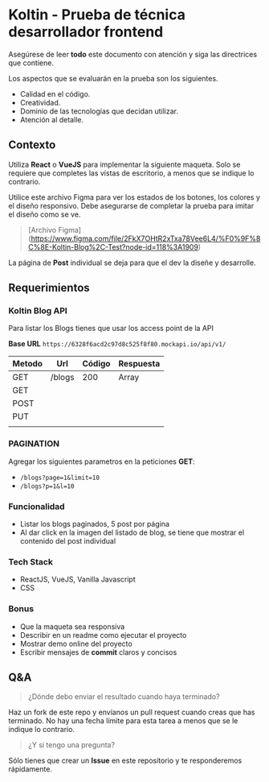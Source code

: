 # Koltin - Prueba de técnica desarrollador frontend

Asegúrese de leer **todo** este documento con atención y siga las directrices que contiene.

Los aspectos que se evaluarán en la prueba son los siguientes.

* Calidad en el código.
* Creatividad.
* Dominio de las tecnologías que decidan utilizar.
* Atención al detalle.

## Contexto

Utiliza **React** o **VueJS** para implementar la siguiente maqueta. Solo se requiere que completes las vistas de escritorio, a menos que se indique lo contrario.

Utilice este archivo Figma para ver los estados de los botones, los colores y el diseño responsivo.  Debe asegurarse de completar la prueba para imitar el diseño como se ve.

> [Archivo Figma] (https://www.figma.com/file/2FkX7OHtR2xTxa78Vee6L4/%F0%9F%8C%8E-Koltin-Blog%2C-Test?node-id=118%3A1909)

La página de **Post** individual se deja para que el dev la diseñe y desarrolle.

## Requerimientos

### Koltin Blog API

Para listar los Blogs tienes que usar los access point de la API

**Base URL**  `https://6328f6acd2c97d8c525f8f80.mockapi.io/api/v1/`


| Metodo | Url    | Código | Respuesta   |
|--------|--------|--------|-------------|
| GET    | /blogs | 200    | Array<Blog> |
| GET    |        |        |             |
| POST   |        |        |             |
| PUT    |        |        |             |
|        |        |        |             |

### PAGINATION

Agregar los siguientes parametros en la peticiones **GET**:

* `/blogs?page=1&limit=10`
* `/blogs?p=1&l=10`

### Funcionalidad

- Listar los blogs paginados, 5 post por página
- Al dar click en la imagen del listado de blog, se tiene que mostrar el contenido del post individual

###  Tech Stack

* ReactJS, VueJS, Vanilla Javascript
* CSS

### Bonus

* Que la maqueta sea responsiva
* Describir en un readme como ejecutar el proyecto
* Mostrar demo online del proyecto
* Escribir mensajes de **commit** claros y concisos

## Q&A

> ¿Dónde debo enviar el resultado cuando haya terminado?

Haz un fork de este repo y envíanos un pull request cuando creas que has terminado. No hay una fecha límite para esta tarea a menos que se le indique  lo contrario.

> ¿Y si tengo una pregunta?

Sólo tienes que crear un **Issue**  en este repositorio y te responderemos rápidamente.


